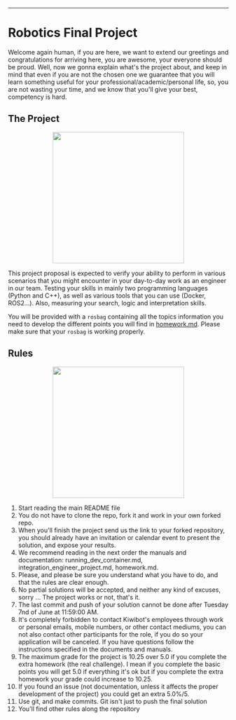 
---
# **Robotics Final Project**

Welcome again human, if you are here, we want to extend our greetings and congratulations for arriving here, you are awesome, your everyone should be proud. Well, now we gonna explain what's the project about, and keep in mind that even if you are not the chosen one we guarantee that you will learn something useful for your professional/academic/personal life, so, you are not wasting your time, and we know that you'll give your best, competency is hard.

## The Project

<p align="center">
<img height="300" src="https://user-images.githubusercontent.com/39452483/170591829-5f480926-b227-407f-958d-ead4ae29a847.png">
</p>


This project proposal is expected to verify your ability to perform in various scenarios that you might encounter in your day-to-day work as an engineer in our team. Testing your skills in mainly two programming languages (Python and C++), as well as various tools that you can use (Docker, ROS2...). Also, measuring your search, logic and interpretation skills.


You will be provided with a `rosbag` containing all the topics information you need to develop the different points you will find in [homework.md](./homework.md). Please make sure that your `rosbag` is working properly.


## Rules

<p align="center">
<img height="300" src="https://user-images.githubusercontent.com/39452483/170591712-33fc483d-7fdc-4484-92c6-dbbfa8df845f.png">
</p>

1. Start reading the main README file
2. You do not have to clone the repo, fork it and work in your own forked repo.
3. When you'll finish the project send us the link to your forked repository, you should already have an invitation or calendar event to present the solution, and expose your results.
4. We recommend reading in the next order the manuals and documentation: running_dev_container.md, integration_engineer_project.md, homework.md.
5. Please, and please be sure you understand what you have to do, and that the rules are clear enough.
6. No partial solutions will be accepted, and neither any kind of excuses, sorry ... The project works or not, that's it.
7. The last commit and push of your solution cannot be done after Tuesday 7nd of June at 11:59:00 AM.
8. It's completely forbidden to contact Kiwibot's employees through work or personal emails, mobile numbers, or other contact mediums,  you can not also contact other participants for the role, if you do so your application will be canceled. If you have questions follow the instructions specified in the documents and manuals.
9. The maximum grade for the project is 10.25 over 5.0 if you complete the extra homework (the real challenge). I mean if you complete the basic points you will get 5.0 if everything it's ok but if you complete the extra homework your grade could increase to 10.25.
10. If you found an issue (not documentation, unless it affects the proper development of the project) you could get an extra 5.0%/5.
11. Use git, and make commits. Git isn't just to push the final solution
12. You'll find other rules along the repository
